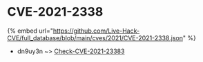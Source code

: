 # CVE-2021-2338
{% embed url="https://github.com/Live-Hack-CVE/full_database/blob/main/cves/2021/CVE-2021-2338.json" %}

* dn9uy3n ~> [Check-CVE-2021-23383](https://www.alice-snow.ru/2021/database/cve-2021-2338/check-cve-2021-23383-dn9uy3n)